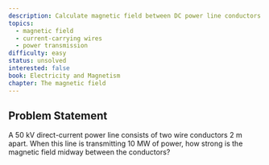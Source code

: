 ```yaml
---
description: Calculate magnetic field between DC power line conductors
topics:
  - magnetic field
  - current-carrying wires
  - power transmission
difficulty: easy
status: unsolved
interested: false
book: Electricity and Magnetism
chapter: The magnetic field
---
```


## Problem Statement
A 50 kV direct-current power line consists of two wire conductors 2 m apart. When this line is transmitting 10 MW of power, how strong is the magnetic field midway between the conductors?